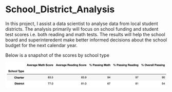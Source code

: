 # School_District_Analysis
In this project, I assist a data scientist to analyse data from local student districts. The analysis primarily will focus on school funding and student test scores i.e. both reading and math tests. The results will help the school board and superinteredent make better informed decisions about the school budget for the next calendar year. 

Below is a snapshot of the scores by school type 

![This is an image](https://github.com/jackfrost68/School_District_Analysis/blob/2ff0b3d56f77c06cf3712f9cc29adfc353d000c6/Screen%20Shot%202021-11-20%20at%204.59.21%20PM.png)
